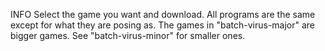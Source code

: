 INFO
Select the game you want and download. All programs are the same except for what they are posing as.
The games in "batch-virus-major" are bigger games. See "batch-virus-minor" for smaller ones. 
